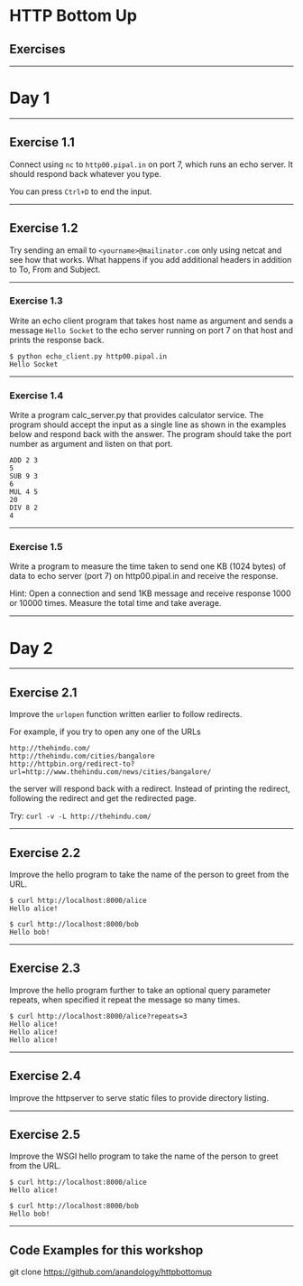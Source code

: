 # HTTP Bottom Up 
## Exercises

---

# Day 1

---

## Exercise 1.1

Connect using `nc` to `http00.pipal.in` on port 7, which runs an echo server. It should respond back whatever you type. 

You can press `Ctrl+D` to end the input.

---

## Exercise 1.2

Try sending an email to `<yourname>@mailinator.com` only using netcat and see how that works. What happens if you add additional headers in addition to To, From and Subject.

---
### Exercise 1.3

Write an echo client program that takes host name as argument and sends a message `Hello Socket` to the echo server running on port 7 on that host and prints the response back.

    $ python echo_client.py http00.pipal.in
    Hello Socket

---

### Exercise 1.4


Write a program calc_server.py that provides calculator service. The program should accept the input as a single line as shown in the examples below and respond back with the answer. The program should take the port number as argument and listen on that port.

    ADD 2 3
    5
    SUB 9 3
    6
    MUL 4 5
    20
    DIV 8 2
    4

---
### Exercise 1.5

Write a program to measure the time taken to send one KB (1024 bytes) of data to echo server (port 7) on http00.pipal.in and receive the response.


Hint: Open a connection and send 1KB message and receive response 1000 or 10000 times. Measure the total time and take average.

---

# Day 2

--- 

## Exercise 2.1

Improve the `urlopen` function written earlier to follow redirects.

For example, if you try to open any one of the URLs

    http://thehindu.com/
    http://thehindu.com/cities/bangalore
    http://httpbin.org/redirect-to?url=http://www.thehindu.com/news/cities/bangalore/

the server will respond back with a redirect. Instead of printing the redirect, following the redirect and get the redirected page.

Try: `curl -v -L http://thehindu.com/`

---
## Exercise 2.2

Improve the hello program to take the name of the person to greet from the URL.

    $ curl http://localhost:8000/alice
    Hello alice!

    $ curl http://localhost:8000/bob
    Hello bob!

---

## Exercise 2.3

Improve the hello program further to take an optional query parameter repeats, when specified it repeat the message so many times.

    $ curl http://localhost:8000/alice?repeats=3
    Hello alice!
    Hello alice!
    Hello alice!

---

## Exercise 2.4

Improve the httpserver to serve static files to provide directory listing.

---

## Exercise 2.5

Improve the WSGI hello program to take the name of the person to greet from the URL.

    $ curl http://localhost:8000/alice
    Hello alice!

    $ curl http://localhost:8000/bob
    Hello bob!

---
## Code Examples for this workshop

git clone https://github.com/anandology/httpbottomup
